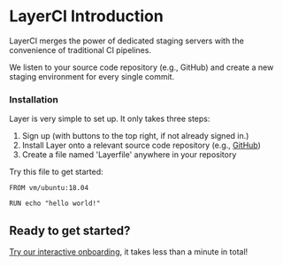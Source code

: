 # LayerCI Introduction

LayerCI merges the power of dedicated staging servers with the convenience of traditional CI pipelines.

We listen to your source code repository (e.g., GitHub) and create a new staging environment for every single commit.

### Installation
Layer is very simple to set up. It only takes three steps:

1. Sign up (with buttons to the top right, if not already signed in.)
2. Install Layer onto a relevant source code repository (e.g., [GitHub](https://github.com/apps/layerci/installations/new))
3. Create a file named 'Layerfile' anywhere in your repository

Try this file to get started:
```Layerfile
FROM vm/ubuntu:18.04

RUN echo "hello world!"
```

## Ready to get started?

[Try our interactive onboarding](/onboarding), it takes less than a minute in total!